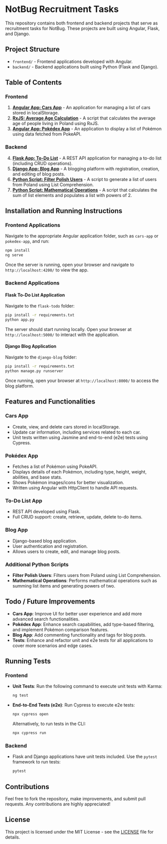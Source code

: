 # NotBug Recruitment Tasks

This repository contains both frontend and backend projects that serve as recruitment tasks for NotBug. These projects are built using Angular, Flask, and Django.

## Project Structure

- `frontend/` - Frontend applications developed with Angular.
- `backend/` - Backend applications built using Python (Flask and Django).

## Table of Contents

### Frontend
1. **[Angular App: Cars App](frontend/cars-app/)** - An application for managing a list of cars stored in localStorage.
2. **[RxJS: Average Age Calculation](frontend/cars-app/src/app/services/rxjs-age-calc.ts)** - A script that calculates the average age of people living in Poland using RxJS.
3. **[Angular App: Pokédex App](frontend/pokedex-app/)** - An application to display a list of Pokémon using data fetched from PokeAPI.

### Backend
4. **[Flask App: To-Do List](backend/flask-todo/)** - A REST API application for managing a to-do list (including CRUD operations).
5. **[Django App: Blog App](backend/django-blog/)** - A blogging platform with registration, creation, and editing of blog posts.
6. **[Python Script: Filter Polish Users](backend/flask-todo/utils/filter-polish-users.py)** - A script to generate a list of users from Poland using List Comprehension.
7. **[Python Script: Mathematical Operations](backend/flask-todo/utils/math-operations.py)** - A script that calculates the sum of list elements and populates a list with powers of 2.

## Installation and Running Instructions

### Frontend Applications
Navigate to the appropriate Angular application folder, such as `cars-app` or `pokedex-app`, and run:

```sh
npm install
ng serve
```

Once the server is running, open your browser and navigate to `http://localhost:4200/` to view the app.

### Backend Applications

#### Flask To-Do List Application
Navigate to the `flask-todo` folder:

```sh
pip install -r requirements.txt
python app.py
```

The server should start running locally. Open your browser at `http://localhost:5000/` to interact with the application.

#### Django Blog Application
Navigate to the `django-blog` folder:

```sh
pip install -r requirements.txt
python manage.py runserver
```

Once running, open your browser at `http://localhost:8000/` to access the blog platform.

## Features and Functionalities

### Cars App
- Create, view, and delete cars stored in localStorage.
- Update car information, including services related to each car.
- Unit tests written using Jasmine and end-to-end (e2e) tests using Cypress.

### Pokédex App
- Fetches a list of Pokémon using PokeAPI.
- Displays details of each Pokémon, including type, height, weight, abilities, and base stats.
- Shows Pokémon images/icons for better visualization.
- Written using Angular with HttpClient to handle API requests.

### To-Do List App
- REST API developed using Flask.
- Full CRUD support: create, retrieve, update, delete to-do items.

### Blog App
- Django-based blog application.
- User authentication and registration.
- Allows users to create, edit, and manage blog posts.

### Additional Python Scripts
- **Filter Polish Users**: Filters users from Poland using List Comprehension.
- **Mathematical Operations**: Performs mathematical operations such as summing list items and generating powers of two.

## Todo / Future Improvements
- **Cars App**: Improve UI for better user experience and add more advanced search functionalities.
- **Pokédex App**: Enhance search capabilities, add type-based filtering, and implement Pokémon comparison features.
- **Blog App**: Add commenting functionality and tags for blog posts.
- **Tests**: Enhance and refactor unit and e2e tests for all applications to cover more scenarios and edge cases.

## Running Tests

### Frontend
- **Unit Tests**: Run the following command to execute unit tests with Karma:

  ```sh
  ng test
  ```

- **End-to-End Tests (e2e)**: Run Cypress to execute e2e tests:

  ```sh
  npx cypress open
  ```
  
  Alternatively, to run tests in the CLI:

  ```sh
  npx cypress run
  ```

### Backend
- Flask and Django applications have unit tests included. Use the `pytest` framework to run tests:

  ```sh
  pytest
  ```

## Contributions
Feel free to fork the repository, make improvements, and submit pull requests. Any contributions are highly appreciated!

## License
This project is licensed under the MIT License - see the [LICENSE](LICENSE) file for details.
